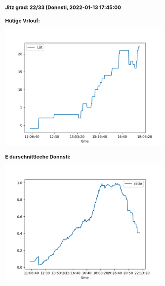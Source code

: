 ### Jitz grad: 22/33 (Donnsti, 2022-01-13 17:45:00

### Hütige Vrlouf:
![Graph](Today.png)

### E durschnittleche Donnsti:
![Graph](Donnsti.png)